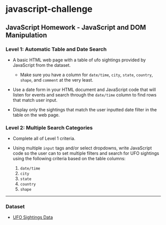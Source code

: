 # javascript-challenge
 
## JavaScript Homework - JavaScript and DOM Manipulation

### Level 1: Automatic Table and Date Search

* A basic HTML web page with a table of ufo sightings provided by JavaScript from the dataset.

  * Make sure you have a column for `date/time`, `city`, `state`, `country`, `shape`, and `comment` at the very least.

* Use a date form in your HTML document and JavaScript code that will listen for events and search through the `date/time` column to find rows that match user input.

* Display only the sightings that match the user inputted date filter in the table on the web page.

### Level 2: Multiple Search Categories

* Complete all of Level 1 criteria.

* Using multiple `input` tags and/or select dropdowns, write JavaScript code so the user can to set multiple filters and search for UFO sightings using the following criteria based on the table columns:

  1. `date/time`
  2. `city`
  3. `state`
  4. `country`
  5. `shape`

- - -

### Dataset

* [UFO Sightings Data](UFO-level-1/static/js/data.js)